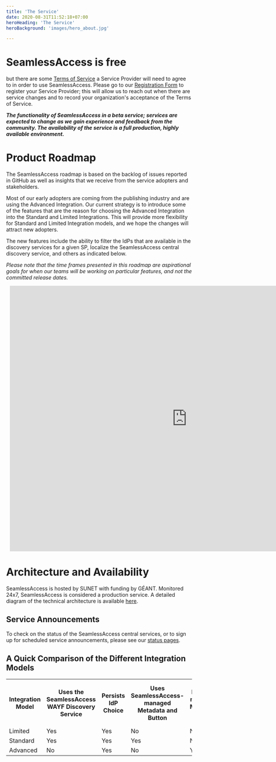 ```yaml
---
title: 'The Service'
date: 2020-08-31T11:52:18+07:00
heroHeading: 'The Service'
heroBackground: 'images/hero_about.jpg'

---
```


# SeamlessAccess is free
but there are some [Terms of Service](https://seamlessaccess.org/services/tos/) a Service Provider will need to agree to in order to use SeamlessAccess. Please go to our [Registration Form](https://airtable.com/shrZQbIHnIeX97B6H) to register your Service Provider; this will allow us to reach out when there are service changes and to record your organization's acceptance of the Terms of Service.

**_The functionality of SeamlessAccess in a beta service; services are expected to change as we gain experience and feedback from the community. The availability of the service is a full production, highly available environment._**

# Product Roadmap
The SeamlessAccess roadmap is based on the backlog of issues reported in GitHub as well as insights that we receive from the service adopters and stakeholders. 

Most of our early adopters are coming from the publishing industry and are using the Advanced Integration. Our current strategy is to introduce some of the features that are the reason for choosing the Advanced Integration into the Standard and Limited Integrations. This will provide more flexibility for Standard and Limited Integration models, and we hope the changes will attract new adopters. 

The new features include the ability to filter the IdPs that are available in the discovery services for a given SP, localize the SeamlessAccess central discovery service, and others as indicated below. 

_Please note that the time frames presented in this roadmap are aspirational goals for when our teams will be working on particular features, and not the committed release dates._

<div style="width: 960px; height: 720px; margin: 10px; position: relative;"><iframe allowfullscreen frameborder="0" style="width:960px; height:720px" src="https://lucid.app/documents/embeddedchart/7843e420-8af2-42bd-ad69-daa61d6cec30" id="YSDE.Wh67_vI"></iframe></div>

# Architecture and Availability
SeamlessAccess is hosted by SUNET with funding by GÉANT. Monitored 24x7, SeamlessAccess is considered a production service. A detailed diagram of the technical architecture is available [here](https://wiki.geant.org/display/gn43wp5/Seamless+Access+Deployment+Architecture).

## Service Announcements
To check on the status of the SeamlessAccess central services, or to sign up for scheduled service announcements, please see our [status pages](https://status.seamlessaccess.org/).

## A Quick Comparison of the Different Integration Models

<table style="width:100%"
 <tr>
  <th>Integration Model</th>
  <th>Uses the SeamlessAccess WAYF Discovery Service</th>
  <th>Persists IdP Choice</th>
  <th>Uses SeamlessAccess-managed Metadata and Button</th>
  <th>Uses Locally-managed Metadata and Button</th>
 </tr> 
 <tr>
  <td>Limited</td>
  <td>Yes</td>
  <td>Yes</td>
  <td>No</td>
  <td>No</td>
 </tr> 
 <tr>
   <td>Standard</td>
   <td>Yes</td>
   <td>Yes</td>
   <td>Yes</td>
   <td>No</td>
  </tr>
  <tr>
   <td>Advanced</td>
   <td>No</td>
   <td>Yes</td>
   <td>No</td>
   <td>Yes</td>
  </tr>
  </table>